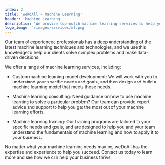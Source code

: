 ```yaml
---
index: 2
title: 'weDoAll - Machine Learning'
header: 'Machine Learning'
description: 'We provide top-notch machine learning services to help your business stay ahead of the curve.'
logo_image: '/images/services/ml.png'
---
```


Our team of experienced professionals has a deep understanding of the latest machine learning techniques and technologies, and we use this knowledge to help our clients solve complex problems and make data-driven decisions.

We offer a range of machine learning services, including:

- Custom machine learning model development: We will work with you to understand your specific needs and goals, and then design and build a machine learning model that meets those needs.

- Machine learning consulting: Need guidance on how to use machine learning to solve a particular problem? Our team can provide expert advice and support to help you get the most out of your machine learning efforts.

- Machine learning training: Our training programs are tailored to your specific needs and goals, and are designed to help you and your team understand the fundamentals of machine learning and how to apply it to your business.

No matter what your machine learning needs may be, weDoAll has the expertise and experience to help you succeed. Contact us today to learn more and see how we can help your business thrive.
